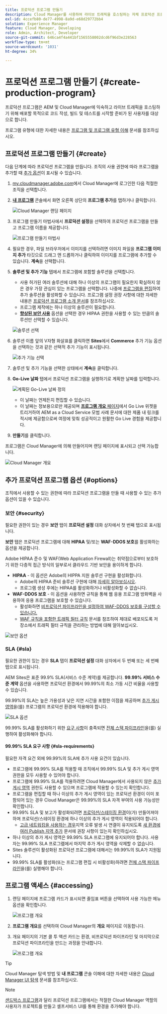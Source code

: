 ```yaml
---
title: 프로덕션 프로그램 만들기
description: Cloud Manager를 사용하여 라이브 트래픽을 호스팅하는 자체 프로덕션 프로그램을 만드는 방법을 알아봅니다.
exl-id: 4ccefb80-de77-4998-8a9d-e68d29772bb4
solution: Experience Manager
feature: Cloud Manager, Developing
role: Admin, Architect, Developer
source-git-commit: 646ca4f4a441bf1565558002dcd6f96d3e228563
workflow-type: tm+mt
source-wordcount: '1031'
ht-degree: 34%

---
```



# 프로덕션 프로그램 만들기 {#create-production-program}

프로덕션 프로그램은 AEM 및 Cloud Manager에 익숙하고 라이브 트래픽을 호스팅하기 위해 배포할 목적으로 코드 작성, 빌드 및 테스트를 시작할 준비가 된 사용자를 대상으로 합니다.

프로그램 유형에 대한 자세한 내용은 [프로그램 및 프로그램 유형 이해](program-types.md) 문서를 참조하십시오.

## 프로덕션 프로그램 만들기 {#create}

다음 단계에 따라 프로덕션 프로그램을 만듭니다. 조직의 사용 권한에 따라 프로그램을 추가할 때 [추가 옵션](#options)이 표시될 수 있습니다.

1. [my.cloudmanager.adobe.com](https://my.cloudmanager.adobe.com/)에서 Cloud Manager에 로그인한 다음 적절한 조직을 선택합니다.

1. **[내 프로그램](/help/implementing/cloud-manager/navigation.md#my-programs)** 콘솔에서 화면 오른쪽 상단의 **프로그램 추가**&#x200B;를 탭하거나 클릭합니다.

   ![Cloud Manager 랜딩 페이지](assets/log-in.png)

1. 프로그램 만들기 마법사에서 **프로덕션 설정**&#x200B;을 선택하여 프로덕션 프로그램을 만들고 프로그램 이름을 제공합니다.

   ![프로그램 만들기 마법사](assets/create-production-program.png)

1. 필요한 경우, 파일 브라우저에서 이미지를 선택하려면 이미지 파일을 **프로그램 이미지 추가** 타깃으로 드래그 앤 드롭하거나 클릭하여 이미지를 프로그램에 추가할 수 있습니다. **계속**&#x200B;을 선택합니다.

1. **솔루션 및 추가 기능** 탭에서 프로그램에 포함할 솔루션을 선택합니다.

   * 사용 허가된 여러 솔루션에 대해 하나 이상의 프로그램이 필요한지 확실하지 않은 경우 가장 관심이 있는 프로그램을 선택합니다. 나중에 [프로그램을 편집](/help/implementing/cloud-manager/getting-access-to-aem-in-cloud/editing-programs.md)하여 추가 솔루션을 활성화할 수 있습니다. 프로그램 설정 권장 사항에 대한 자세한 내용은 [프로덕션 프로그램 소개 문서](/help/implementing/cloud-manager/getting-access-to-aem-in-cloud/introduction-production-programs.md)를 참조하십시오.
   * 프로그램 제작에는 하나 이상의 솔루션이 필요합니다.
   * **[향상된 보안 사용](#security)** 옵션을 선택한 경우 HIPAA 권한을 사용할 수 있는 만큼의 솔루션만 선택할 수 있습니다.

   ![솔루션 선택](assets/setup-prod-select.png)

1. 솔루션 이름 앞의 V자형 화살표를 클릭하면 **Sites**&#x200B;에서 **Commerce** 추가 기능 옵션을 선택하는 것과 같은 선택적 추가 기능이 표시됩니다.

   ![추가 기능 선택](assets/setup-prod-commerce.png)

1. 솔루션 및 추가 기능을 선택한 상태에서 **계속**&#x200B;을 클릭합니다.

1. **Go-Live 날짜** 탭에서 프로덕션 프로그램을 실행하기로 계획한 날짜를 입력합니다.

   ![계획된 Go-Live 날짜 정의](assets/set-up-go-live.png)

   * 이 날짜는 언제든지 편집할 수 있습니다.
   * 이 날짜는 정보용으로만 제공되며 [**프로그램 개요** 페이지](/help/implementing/cloud-manager/getting-access-to-aem-in-cloud/editing-programs.md#program-overview)에서 Go Live 위젯을 트리거하여 AEM as a Cloud Service 모범 사례 문서에 대한 제품 내 링크를 적시에 제공함으로써 여정에 맞춰 성공적이고 원활한 Go Live 경험을 제공합니다.

1. **만들기**&#x200B;를 클릭합니다.

프로그램은 Cloud Manager에 의해 만들어지며 랜딩 페이지에 표시되고 선택 가능합니다.

![Cloud Manager 개요](assets/navigate-cm.png)

## 추가 프로덕션 프로그램 옵션 {#options}

조직에서 사용할 수 있는 권한에 따라 프로덕션 프로그램을 만들 때 사용할 수 있는 추가 옵션이 있을 수 있습니다.

### 보안 {#security}

필요한 권한이 있는 경우 **보안** 탭이 **프로덕션 설정** 대화 상자에서 첫 번째 탭으로 표시됩니다.

**보안** 탭은 프로덕션 프로그램에 대해 **HIPAA** 및/또는 **WAF-DDOS 보호**&#x200B;를 활성화하는 옵션을 제공합니다.

Adobe HIPAA 준수 및 WAF(Web Application Firewall)는 취약점으로부터 보호하기 위한 다층적 접근 방식의 일부로서 클라우드 기반 보안을 용이하게 합니다.

* **HIPAA** - 이 옵션은 Adobe의 HIPPA 지원 솔루션 구현을 활성화합니다.
   * Adobe의 HIPAA 준비 솔루션 구현에 대해 [자세히 알아보십시오](https://www.adobe.com/go/hipaa-ready_kr).
   * 프로그램 생성 후에는 HIPAA를 활성화하거나 비활성화할 수 없습니다.
* **WAF-DDOS 보호** - 이 옵션을 사용하면 규칙을 통해 웹 응용 프로그램 방화벽을 사용하여 응용 프로그램을 보호할 수 있습니다.
   * 활성화하면 [비프로덕션 파이프라인을 설정하여 WAF-DDOS 보호를 구성할 수 있습니다.](/help/implementing/cloud-manager/configuring-pipelines/configuring-non-production-pipelines.md)
   * [WAF 규칙을 포함한 트래픽 필터 규칙](/help/security/traffic-filter-rules-including-waf.md) 문서를 참조하여 제대로 배포되도록 저장소에서 트래픽 필터 규칙을 관리하는 방법에 대해 알아보십시오.

![보안 옵션](assets/create-production-program-security.png)

### SLA {#sla}

필요한 권한이 있는 경우 **SLA** 탭이 **프로덕션 설정** 대화 상자에서 두 번째 또는 세 번째 탭으로 표시됩니다.

AEM Sites은 표준 99.9% SLA(서비스 수준 계약)를 제공합니다. **99.99% 서비스 수준 계약** 옵션을 사용하면 프로덕션 환경에서 99.99%의 최소 가동 시간 비율을 사용할 수 있습니다.

99.99%의 SLA는 높은 가용성과 낮은 지연 시간을 포함한 이점을 제공하며 [추가 게시 영역](/help/implementing/cloud-manager/manage-environments.md#multiple-regions)을(를) 프로그램의 프로덕션 환경에 적용해야 합니다.

![SLA 옵션](assets/create-production-program-sla.png)

99.99% SLA를 활성화하기 위한 [요구 사항](#sla-requirements)이 충족되면 [전체 스택 파이프라인](/help/implementing/cloud-manager/configuring-pipelines/configuring-production-pipelines.md)을(를) 실행하여 활성화해야 합니다.

#### 99.99% SLA 요구 사항 {#sla-requirements}

필요한 자격 요건 외에 99.99%의 SLA에 추가 사용 요건이 있습니다.

* 프로그램에 99.99% SLA를 적용할 때 조직에서 99.99% SLA 및 추가 게시 영역 권한을 모두 사용할 수 있어야 합니다.
* 프로그램에 99.99% SLA를 적용하려면 Cloud Manager에서 사용되지 않은 [추가 게시 영역](/help/implementing/cloud-manager/manage-environments.md#multiple-regions) 권한도 사용할 수 있으며 프로그램에 적용할 수 있는지 확인합니다.
* 프로그램을 편집할 때 하나 이상의 추가 게시 영역이 있는 프로덕션 환경이 이미 포함되어 있는 경우 Cloud Manager은 99.99%의 SLA 자격 부여의 사용 가능성만 확인합니다.
* 99.99% SLA 및 보고가 활성화되려면 [프로덕션/스테이징 환경](/help/implementing/cloud-manager/manage-environments.md#adding-environments)이(가) 만들어져야 하며 프로덕션/스테이징 환경에 하나 이상의 추가 게시 영역이 적용되어야 합니다.
   * [고급 네트워킹을 사용하는 경우](/help/security/configuring-advanced-networking.md)지역 오류 발생 시 연결이 유지되도록 [새 환경에 여러 Publish 지역 추가](/help/implementing/cloud-manager/manage-environments.md#adding-regions) 문서에 권장 사항이 있는지 확인하십시오.
* 하나 이상의 추가 게시 영역은 99.99% SLA 프로그램에 유지되어야 합니다. 사용자는 99.99% SLA 프로그램에서 마지막 추가 게시 영역을 삭제할 수 없습니다.
* Sites 솔루션이 활성화된 프로덕션 프로그램에 대해서는 99.99%의 SLA가 지원됩니다.
* 99.99% SLA를 활성화(또는 프로그램 편집 시 비활성화)하려면 [전체 스택 파이프라인](/help/implementing/cloud-manager/configuring-pipelines/configuring-production-pipelines.md)을(를) 실행해야 합니다.

## 프로그램 액세스 {#accessing}

1. 랜딩 페이지에 프로그램 카드가 표시되면 줄임표 버튼을 선택하여 사용 가능한 메뉴 옵션을 확인합니다.

   ![프로그램 개요](assets/program-overview.png)

1. **프로그램 개요**&#x200B;를 선택하여 Cloud Manager의 **개요** 페이지로 이동합니다.

1. 개요 페이지의 기본 콜 투 액션 카드는 환경, 비프로덕션 파이프라인 및 마지막으로 프로덕션 파이프라인을 만드는 과정을 안내합니다.

   ![프로그램 개요](assets/set-up-prod5.png)

>[!TIP]
>
>Cloud Manager 탐색 방법 및 **내 프로그램** 콘솔 이해에 대한 자세한 내용은 [Cloud Manager UI 탐색](/help/implementing/cloud-manager/navigation.md) 문서를 참조하십시오.

>[!NOTE]
>
>[샌드박스 프로그램](introduction-sandbox-programs.md#auto-creation)과 달리 프로덕션 프로그램에서는 적절한 Cloud Manager 역할의 사용자가 프로젝트를 만들고 셀프서비스 UI를 통해 환경을 추가해야 합니다.

